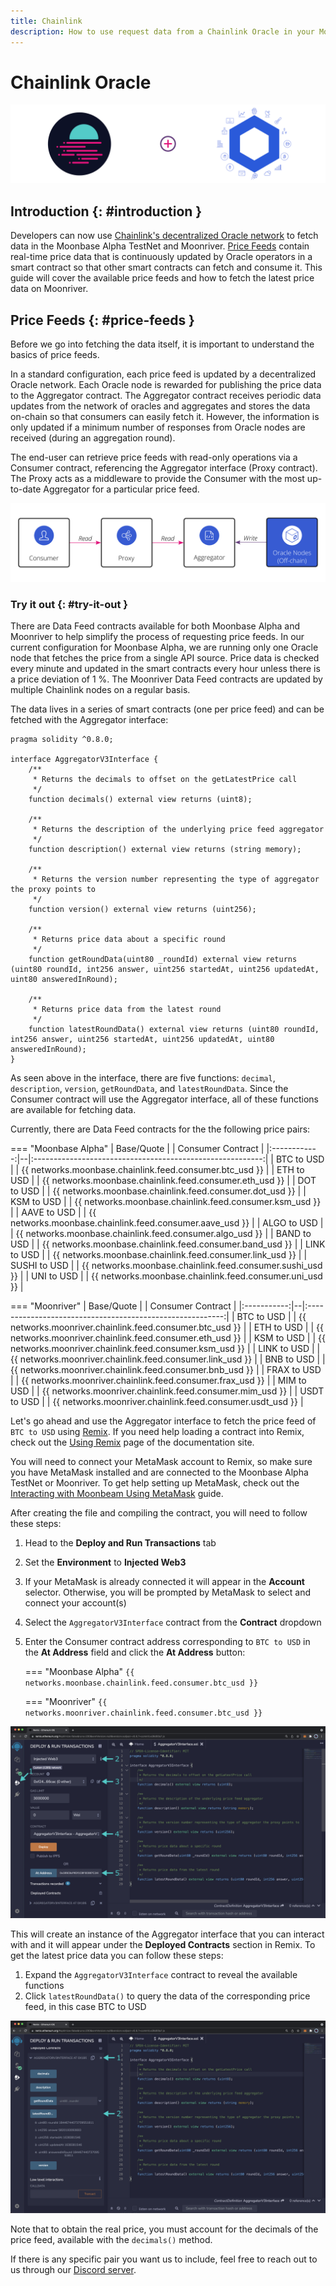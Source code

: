 ```yaml
---
title: Chainlink
description: How to use request data from a Chainlink Oracle in your Moonbeam Ethereum Dapp using smart contracts or Javascript
---
```


# Chainlink Oracle

![Chainlink Moonbeam Banner](/images/builders/integrations/oracles/chainlink/chainlink-banner.png)

## Introduction {: #introduction } 

Developers can now use [Chainlink's decentralized Oracle network](https://chain.link/) to fetch data in the Moonbase Alpha TestNet and Moonriver. [Price Feeds](https://docs.chain.link/docs/architecture-decentralized-model) contain real-time price data that is continuously updated by Oracle operators in a smart contract so that other smart contracts can fetch and consume it. This guide will cover the available price feeds and how to fetch the latest price data on Moonriver. 

## Price Feeds {: #price-feeds } 

Before we go into fetching the data itself, it is important to understand the basics of price feeds.

In a standard configuration, each price feed is updated by a decentralized Oracle network. Each Oracle node is rewarded for publishing the price data to the Aggregator contract. The Aggregator contract receives periodic data updates from the network of oracles and aggregates and stores the data on-chain so that consumers can easily fetch it. However, the information is only updated if a minimum number of responses from Oracle nodes are received (during an aggregation round).

The end-user can retrieve price feeds with read-only operations via a Consumer contract, referencing the Aggregator interface (Proxy contract). The Proxy acts as a middleware to provide the Consumer with the most up-to-date Aggregator for a particular price feed.

![Price Feed Diagram](/images/builders/integrations/oracles/chainlink/chainlink-price-feed.png)

### Try it out {: #try-it-out } 

There are Data Feed contracts available for both Moonbase Alpha and Moonriver to help simplify the process of requesting price feeds. In our current configuration for Moonbase Alpha, we are running only one Oracle node that fetches the price from a single API source. Price data is checked every minute and updated in the smart contracts every hour unless there is a price deviation of 1 %. The Moonriver Data Feed contracts are updated by multiple Chainlink nodes on a regular basis.

The data lives in a series of smart contracts (one per price feed) and can be fetched with the Aggregator interface:

```
pragma solidity ^0.8.0;

interface AggregatorV3Interface {
    /**
     * Returns the decimals to offset on the getLatestPrice call
     */
    function decimals() external view returns (uint8);

    /**
     * Returns the description of the underlying price feed aggregator
     */
    function description() external view returns (string memory);

    /**
     * Returns the version number representing the type of aggregator the proxy points to
     */
    function version() external view returns (uint256);

    /**
     * Returns price data about a specific round
     */
    function getRoundData(uint80 _roundId) external view returns (uint80 roundId, int256 answer, uint256 startedAt, uint256 updatedAt, uint80 answeredInRound);

    /**
     * Returns price data from the latest round
     */
    function latestRoundData() external view returns (uint80 roundId, int256 answer, uint256 startedAt, uint256 updatedAt, uint80 answeredInRound);
}
```  

As seen above in the interface, there are five functions: `decimal`, `description`, `version`, `getRoundData`, and `latestRoundData`. Since the Consumer contract will use the Aggregator interface, all of these functions are available for fetching data. 

Currently, there are Data Feed contracts for the the following price pairs:

=== "Moonbase Alpha"
    |  Base/Quote  |  |                     Consumer Contract                     |
    |:------------:|--|:---------------------------------------------------------:|
    |  BTC to USD  |  |  {{ networks.moonbase.chainlink.feed.consumer.btc_usd }}  |
    |  ETH to USD  |  |  {{ networks.moonbase.chainlink.feed.consumer.eth_usd }}  |
    |  DOT to USD  |  |  {{ networks.moonbase.chainlink.feed.consumer.dot_usd }}  |
    |  KSM to USD  |  |  {{ networks.moonbase.chainlink.feed.consumer.ksm_usd }}  |
    | AAVE to USD  |  | {{ networks.moonbase.chainlink.feed.consumer.aave_usd }}  |
    | ALGO to USD  |  | {{ networks.moonbase.chainlink.feed.consumer.algo_usd }}  |
    | BAND to USD  |  | {{ networks.moonbase.chainlink.feed.consumer.band_usd }}  |
    | LINK to USD  |  | {{ networks.moonbase.chainlink.feed.consumer.link_usd }}  |
    | SUSHI to USD |  | {{ networks.moonbase.chainlink.feed.consumer.sushi_usd }} |
    |  UNI to USD  |  |  {{ networks.moonbase.chainlink.feed.consumer.uni_usd }}  |

=== "Moonriver"
    | Base/Quote  |  |                     Consumer Contract                     |
    |:-----------:|--|:---------------------------------------------------------:|
    | BTC to USD  |  | {{ networks.moonriver.chainlink.feed.consumer.btc_usd }}  |
    | ETH to USD  |  | {{ networks.moonriver.chainlink.feed.consumer.eth_usd }}  |
    | KSM to USD  |  | {{ networks.moonriver.chainlink.feed.consumer.ksm_usd }}  |
    | LINK to USD |  | {{ networks.moonriver.chainlink.feed.consumer.link_usd }} |
    | BNB to USD  |  | {{ networks.moonriver.chainlink.feed.consumer.bnb_usd }}  |
    | FRAX to USD |  | {{ networks.moonriver.chainlink.feed.consumer.frax_usd }} |
    | MIM to USD  |  | {{ networks.moonriver.chainlink.feed.consumer.mim_usd }}  |
    | USDT to USD |  | {{ networks.moonriver.chainlink.feed.consumer.usdt_usd }} |

Let's go ahead and use the Aggregator interface to fetch the price feed of `BTC to USD` using [Remix](https://remix.ethereum.org/). If you need help loading a contract into Remix, check out the [Using Remix](/builders/interact/remix/) page of the documentation site.

You will need to connect your MetaMask account to Remix, so make sure you have MetaMask installed and are connected to the Moonbase Alpha TestNet or Moonriver. To get help setting up MetaMask, check out the [Interacting with Moonbeam Using MetaMask](/tokens/connect/metamask/#install-the-metamask-extension) guide.

After creating the file and compiling the contract, you will need to follow these steps:

1. Head to the **Deploy and Run Transactions** tab
2. Set the **Environment** to **Injected Web3**
3. If your MetaMask is already connected it will appear in the **Account** selector. Otherwise, you will be prompted by MetaMask to select and connect your account(s)
4. Select the `AggregatorV3Interface` contract from the **Contract** dropdown
5. Enter the Consumer contract address corresponding to `BTC to USD` in the **At Address** field and click the **At Address** button:

    === "Moonbase Alpha"
        `{{ networks.moonbase.chainlink.feed.consumer.btc_usd }}`

    === "Moonriver"
        `{{ networks.moonriver.chainlink.feed.consumer.btc_usd }}`

![Load the Chainlink Price Feed Aggregator Interface on Moonriver](/images/builders/integrations/oracles/chainlink/chainlink-1.png)

This will create an instance of the Aggregator interface that you can interact with and it will appear under the **Deployed Contracts** section in Remix. To get the latest price data you can follow these steps:

1. Expand the `AggregatorV3Interface` contract to reveal the available functions
2. Click `latestRoundData()` to query the data of the corresponding price feed, in this case BTC to USD

![Interact with the Chainlink Price Feed Aggregator Interface on Moonriver](/images/builders/integrations/oracles/chainlink/chainlink-2.png)

Note that to obtain the real price, you must account for the decimals of the price feed, available with the `decimals()` method.

If there is any specific pair you want us to include, feel free to reach out to us through our [Discord server](https://discord.com/invite/PfpUATX).